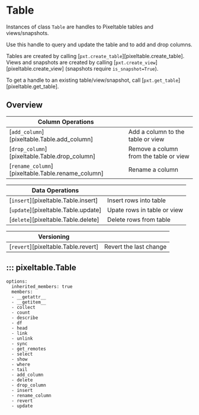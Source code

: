 # Table

Instances of class `Table` are handles to Pixeltable tables and views/snapshots.

Use this handle to query and update the table and to add and drop columns.

Tables are created by calling [`pxt.create_table`][pixeltable.create_table].
Views and snapshots are created by calling [`pxt.create_view`][pixeltable.create_view]
(snapshots require `is_snapshot=True`).

To get a handle to an existing table/view/snapshot, call [`pxt.get_table`][pixeltable.get_table].


## Overview
| Column Operations                                           |                                        |
|-------------------------------------------------------------|----------------------------------------|
| [`add_column`][pixeltable.Table.add_column]       | Add a column to the table or view      |
| [`drop_column`][pixeltable.Table.drop_column]     | Remove a column from the table or view |
| [`rename_column`][pixeltable.Table.rename_column] | Rename a column                        |

| Data Operations                               |                             |
|-----------------------------------------------|-----------------------------|
| [`insert`][pixeltable.Table.insert] | Insert rows into table      |
| [`update`][pixeltable.Table.update] | Upate rows in table or view |
| [`delete`][pixeltable.Table.delete] | Delete rows from table      |

| Versioning                                    |                        |
|-----------------------------------------------|------------------------|
| [`revert`][pixeltable.Table.revert] | Revert the last change |

## ::: pixeltable.Table
    options:
      inherited_members: true
      members:
      - __getattr__
      - __getitem__
      - collect
      - count
      - describe
      - df
      - head
      - link
      - unlink
      - sync
      - get_remotes
      - select
      - show
      - where
      - tail
      - add_column
      - delete
      - drop_column
      - insert
      - rename_column
      - revert
      - update